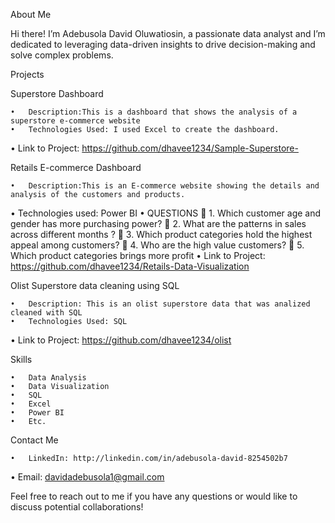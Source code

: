 About Me

Hi there! I’m Adebusola David Oluwatiosin, a passionate data analyst and I’m dedicated to leveraging data-driven insights to drive decision-making and solve complex problems.

Projects

Superstore Dashboard 

	•	Description:This is a dashboard that shows the analysis of a superstore e-commerce website 
	•	Technologies Used: I used Excel to create the dashboard.
  •	Link to Project: https://github.com/dhavee1234/Sample-Superstore-

Retails E-commerce Dashboard 

	•	Description:This is an E-commerce website showing the details and analysis of the customers and products.
  • Technologies used: Power BI
  • QUESTIONS
 1. Which customer age and gender has more purchasing power?
 2. What are the patterns in sales across different months ?
 3. Which product categories hold the highest appeal among customers?
 4. Who are the high value customers?
 5. Which product categories brings more profit
  •	Link to Project: https://github.com/dhavee1234/Retails-Data-Visualization

Olist Superstore data cleaning using SQL 

	•	Description: This is an olist superstore data that was analized cleaned with SQL
	•	Technologies Used: SQL
  •	Link to Project: https://github.com/dhavee1234/olist
  
Skills

	•	Data Analysis
	•	Data Visualization
	•	SQL
	•	Excel
	•	Power BI
	•	Etc.

Contact Me

	•	LinkedIn: http://linkedin.com/in/adebusola-david-8254502b7
  •	Email: davidadebusola1@gmail.com

Feel free to reach out to me if you have any questions or would like to discuss potential collaborations!
